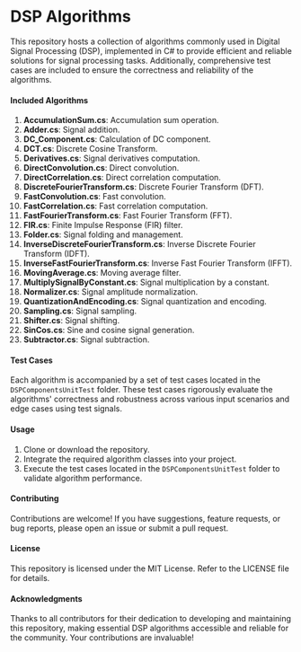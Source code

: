 # DSP Algorithms
 This repository hosts a collection of algorithms commonly used in Digital Signal Processing (DSP), implemented in C# to provide efficient and reliable solutions for signal processing tasks. Additionally, comprehensive test cases are included to ensure the correctness and reliability of the algorithms.

#### Included Algorithms
1. **AccumulationSum.cs**: Accumulation sum operation.
2. **Adder.cs**: Signal addition.
3. **DC_Component.cs**: Calculation of DC component.
4. **DCT.cs**: Discrete Cosine Transform.
5. **Derivatives.cs**: Signal derivatives computation.
6. **DirectConvolution.cs**: Direct convolution.
7. **DirectCorrelation.cs**: Direct correlation computation.
8. **DiscreteFourierTransform.cs**: Discrete Fourier Transform (DFT).
9. **FastConvolution.cs**: Fast convolution.
10. **FastCorrelation.cs**: Fast correlation computation.
11. **FastFourierTransform.cs**: Fast Fourier Transform (FFT).
12. **FIR.cs**: Finite Impulse Response (FIR) filter.
13. **Folder.cs**: Signal folding and management.
14. **InverseDiscreteFourierTransform.cs**: Inverse Discrete Fourier Transform (IDFT).
15. **InverseFastFourierTransform.cs**: Inverse Fast Fourier Transform (IFFT).
16. **MovingAverage.cs**: Moving average filter.
17. **MultiplySignalByConstant.cs**: Signal multiplication by a constant.
18. **Normalizer.cs**: Signal amplitude normalization.
19. **QuantizationAndEncoding.cs**: Signal quantization and encoding.
20. **Sampling.cs**: Signal sampling.
21. **Shifter.cs**: Signal shifting.
22. **SinCos.cs**: Sine and cosine signal generation.
23. **Subtractor.cs**: Signal subtraction.

#### Test Cases
Each algorithm is accompanied by a set of test cases located in the `DSPComponentsUnitTest` folder. These test cases rigorously evaluate the algorithms' correctness and robustness across various input scenarios and edge cases using test signals.

#### Usage
1. Clone or download the repository.
2. Integrate the required algorithm classes into your project.
3. Execute the test cases located in the `DSPComponentsUnitTest` folder to validate algorithm performance.

#### Contributing
Contributions are welcome! If you have suggestions, feature requests, or bug reports, please open an issue or submit a pull request.

#### License
This repository is licensed under the MIT License. Refer to the LICENSE file for details.

#### Acknowledgments
Thanks to all contributors for their dedication to developing and maintaining this repository, making essential DSP algorithms accessible and reliable for the community. Your contributions are invaluable!
